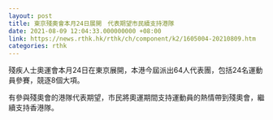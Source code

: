 ```yaml
---
layout: post
title: 東京殘奧會本月24日展開　代表期望市民續支持港隊
date: 2021-08-09 12:04:33.000000000 +08:00
link: https://news.rthk.hk/rthk/ch/component/k2/1605004-20210809.htm
categories: rthk
---
```


殘疾人士奧運會本月24日在東京展開，本港今屆派出64人代表團，包括24名運動員參賽，競逐8個大項。

有參與殘奧會的港隊代表期望，市民將奧運期間支持運動員的熱情帶到殘奧會，繼續支持香港隊。
